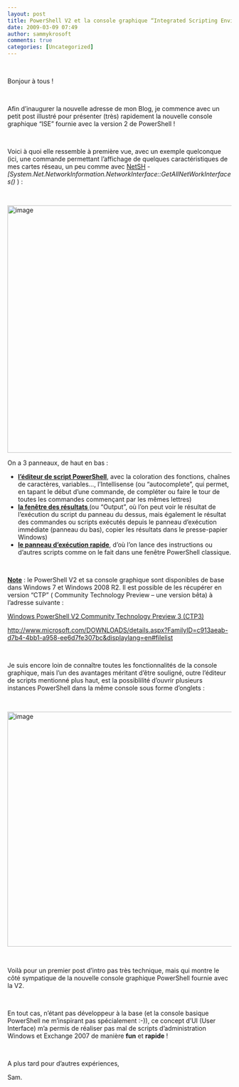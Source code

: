 ```yaml
---
layout: post
title: PowerShell V2 et la console graphique “Integrated Scripting Environment” !
date: 2009-03-09 07:49
author: sammykrosoft
comments: true
categories: [Uncategorized]
---
```

<p>&#160;</p>  <p>Bonjour à tous !</p>  <p>&#160;</p>  <p>Afin d’inaugurer la nouvelle adresse de mon Blog, je commence avec un petit post illustré pour présenter (très) rapidement la nouvelle console graphique “ISE” fournie avec la version 2 de PowerShell !</p>  <p>&#160;</p>  <p>Voici à quoi elle ressemble à première vue, avec un exemple quelconque (ici, une commande permettant l’affichage de quelques caractéristiques de mes cartes réseau, un peu comme avec <a href="http://support.microsoft.com/default.aspx/kb/242468/fr" target="_blank">NetSH</a> - <em>[System.Net.NetworkInformation.NetworkInterface::GetAllNetWorkInterfaces()</em> ) :</p>  <p>&#160;</p>  <p><a href="https://msdnshared.blob.core.windows.net/media/TNBlogsFS/BlogFileStorage/blogs_technet/samdrey/WindowsLiveWriter/PowerShellV2etlaconsolegraphiqueIntegrat_B434/image_2.png" original-url="http://blogs.technet.com/blogfiles/samdrey/WindowsLiveWriter/PowerShellV2etlaconsolegraphiqueIntegrat_B434/image_2.png"><img style="border-bottom: 0px; border-left: 0px; display: inline; border-top: 0px; border-right: 0px" title="image" border="0" alt="image" src="https://msdnshared.blob.core.windows.net/media/TNBlogsFS/BlogFileStorage/blogs_technet/samdrey/WindowsLiveWriter/PowerShellV2etlaconsolegraphiqueIntegrat_B434/image_thumb.png" original-url="http://blogs.technet.com/blogfiles/samdrey/WindowsLiveWriter/PowerShellV2etlaconsolegraphiqueIntegrat_B434/image_thumb.png" width="713" height="556" /></a> </p>  <p>On a 3 panneaux, de haut en bas :</p>  <ul>   <li><strong><u>l’éditeur de script PowerShell</u></strong>, avec la coloration des fonctions, chaînes de caractères, variables…, l’Intellisense (ou “autocomplete”, qui permet, en tapant le début d’une commande, de compléter ou faire le tour de toutes les commandes commençant par les mêmes lettres) </li>    <li><strong><u>la fenêtre des résultats </u></strong>(ou “Output”, où l’on peut voir le résultat de l’exécution du script du panneau du dessus, mais également le résultat des commandes ou scripts exécutés depuis le panneau d’exécution immédiate (panneau du bas), copier les résultats dans le presse-papier Windows) </li>    <li><strong><u>le panneau d’exécution rapide</u></strong>, d’où l’on lance des instructions ou d’autres scripts comme on le fait dans une fenêtre PowerShell classique. </li> </ul>  <p>&#160;</p>  <p><strong><u>Note</u></strong> : le PowerShell V2 et sa console graphique sont disponibles de base dans Windows 7 et Windows 2008 R2. Il est possible de les récupérer en version “CTP” ( Community Technology Preview – une version bêta) à l’adresse suivante :</p>  <p><a href="http://www.microsoft.com/DOWNLOADS/details.aspx?FamilyID=c913aeab-d7b4-4bb1-a958-ee6d7fe307bc&amp;displaylang=en#filelist" target="_blank">Windows PowerShell V2 Community Technology Preview 3 (CTP3)</a></p>  <p><a title="http://www.microsoft.com/DOWNLOADS/details.aspx?FamilyID=c913aeab-d7b4-4bb1-a958-ee6d7fe307bc&amp;displaylang=en#filelist" href="http://www.microsoft.com/DOWNLOADS/details.aspx?FamilyID=c913aeab-d7b4-4bb1-a958-ee6d7fe307bc&amp;displaylang=en#filelist" target="_blank">http://www.microsoft.com/DOWNLOADS/details.aspx?FamilyID=c913aeab-d7b4-4bb1-a958-ee6d7fe307bc&amp;displaylang=en#filelist</a></p>  <p>&#160;</p>  <p>Je suis encore loin de connaître toutes les fonctionnalités de la console graphique, mais l’un des avantages méritant d’être souligné, outre l’éditeur de scripts mentionné plus haut, est la possiblilité d’ouvrir plusieurs instances PowerShell dans la même console sous forme d’onglets :</p>  <p>&#160;</p>  <p><a href="https://msdnshared.blob.core.windows.net/media/TNBlogsFS/BlogFileStorage/blogs_technet/samdrey/WindowsLiveWriter/PowerShellV2etlaconsolegraphiqueIntegrat_B434/image5.png" original-url="http://blogs.technet.com/blogfiles/samdrey/WindowsLiveWriter/PowerShellV2etlaconsolegraphiqueIntegrat_B434/image5.png"><img style="border-bottom: 0px; border-left: 0px; display: inline; border-top: 0px; border-right: 0px" title="image" border="0" alt="image" src="https://msdnshared.blob.core.windows.net/media/TNBlogsFS/BlogFileStorage/blogs_technet/samdrey/WindowsLiveWriter/PowerShellV2etlaconsolegraphiqueIntegrat_B434/image5_thumb.png" original-url="http://blogs.technet.com/blogfiles/samdrey/WindowsLiveWriter/PowerShellV2etlaconsolegraphiqueIntegrat_B434/image5_thumb.png" width="677" height="528" /></a> </p>  <p>&#160;</p>  <p>Voilà pour un premier post d’intro pas très technique, mais qui montre le côté sympatique de la nouvelle console graphique PowerShell fournie avec la V2.</p>  <p>&#160;</p>  <p>En tout cas, n’étant pas développeur à la base (et la console basique PowerShell ne m’inspirant pas spécialement :-)), ce concept d’UI (User Interface) m’a permis de réaliser pas mal de scripts d’administration Windows et Exchange 2007 de manière <strong>fun</strong> et <strong>rapide</strong> !</p>  <p>&#160;</p>  <p>A plus tard pour d’autres expériences,</p>  <p>Sam.</p>
